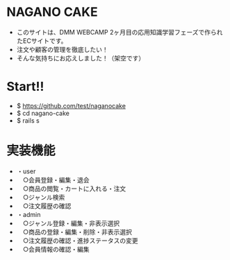 # NAGANO CAKE
* このサイトは、DMM WEBCAMP 2ヶ月目の応用知識学習フェーズで作られたECサイトです。
* 注文や顧客の管理を徹底したい！
* そんな気持ちにお応えしました！（架空です）

# Start!!
* $ https://github.com/test/naganocake
* $ cd nagano-cake
* $ rails s

# 実装機能
* ・user
* 　○会員登録・編集・退会
* 　○商品の閲覧・カートに入れる・注文
* 　○ジャンル検索
* 　○注文履歴の確認
* ・admin
* 　○ジャンル登録・編集・非表示選択
* 　○商品の登録・編集・削除・非表示選択
* 　○注文履歴の確認・進捗ステータスの変更
* 　○会員情報の確認・編集
